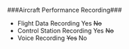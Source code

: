 ###Aircraft Performance Recording###

* Flight Data Recording	 Yes   ~~No~~
* Control Station Recording	 Yes   ~~No~~
* Voice Recording	 ~~Yes~~   No